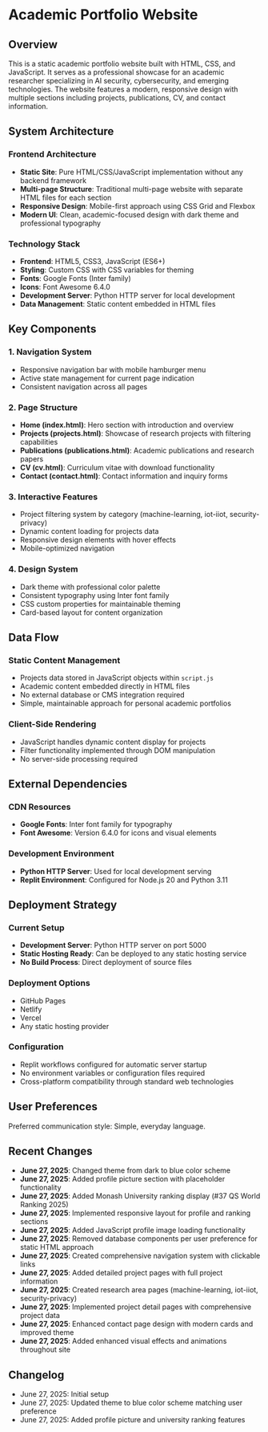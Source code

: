 # Academic Portfolio Website

## Overview

This is a static academic portfolio website built with HTML, CSS, and JavaScript. It serves as a professional showcase for an academic researcher specializing in AI security, cybersecurity, and emerging technologies. The website features a modern, responsive design with multiple sections including projects, publications, CV, and contact information.

## System Architecture

### Frontend Architecture
- **Static Site**: Pure HTML/CSS/JavaScript implementation without any backend framework
- **Multi-page Structure**: Traditional multi-page website with separate HTML files for each section
- **Responsive Design**: Mobile-first approach using CSS Grid and Flexbox
- **Modern UI**: Clean, academic-focused design with dark theme and professional typography

### Technology Stack
- **Frontend**: HTML5, CSS3, JavaScript (ES6+)
- **Styling**: Custom CSS with CSS variables for theming
- **Fonts**: Google Fonts (Inter family)
- **Icons**: Font Awesome 6.4.0
- **Development Server**: Python HTTP server for local development
- **Data Management**: Static content embedded in HTML files

## Key Components

### 1. Navigation System
- Responsive navigation bar with mobile hamburger menu
- Active state management for current page indication
- Consistent navigation across all pages

### 2. Page Structure
- **Home (index.html)**: Hero section with introduction and overview
- **Projects (projects.html)**: Showcase of research projects with filtering capabilities
- **Publications (publications.html)**: Academic publications and research papers
- **CV (cv.html)**: Curriculum vitae with download functionality
- **Contact (contact.html)**: Contact information and inquiry forms

### 3. Interactive Features
- Project filtering system by category (machine-learning, iot-iiot, security-privacy)
- Dynamic content loading for projects data
- Responsive design elements with hover effects
- Mobile-optimized navigation

### 4. Design System
- Dark theme with professional color palette
- Consistent typography using Inter font family
- CSS custom properties for maintainable theming
- Card-based layout for content organization

## Data Flow

### Static Content Management
- Projects data stored in JavaScript objects within `script.js`
- Academic content embedded directly in HTML files
- No external database or CMS integration required
- Simple, maintainable approach for personal academic portfolios

### Client-Side Rendering
- JavaScript handles dynamic content display for projects
- Filter functionality implemented through DOM manipulation
- No server-side processing required

## External Dependencies

### CDN Resources
- **Google Fonts**: Inter font family for typography
- **Font Awesome**: Version 6.4.0 for icons and visual elements

### Development Environment
- **Python HTTP Server**: Used for local development serving
- **Replit Environment**: Configured for Node.js 20 and Python 3.11

## Deployment Strategy

### Current Setup
- **Development Server**: Python HTTP server on port 5000
- **Static Hosting Ready**: Can be deployed to any static hosting service
- **No Build Process**: Direct deployment of source files

### Deployment Options
- GitHub Pages
- Netlify
- Vercel
- Any static hosting provider

### Configuration
- Replit workflows configured for automatic server startup
- No environment variables or configuration files required
- Cross-platform compatibility through standard web technologies

## User Preferences

Preferred communication style: Simple, everyday language.

## Recent Changes

- **June 27, 2025**: Changed theme from dark to blue color scheme
- **June 27, 2025**: Added profile picture section with placeholder functionality
- **June 27, 2025**: Added Monash University ranking display (#37 QS World Ranking 2025)
- **June 27, 2025**: Implemented responsive layout for profile and ranking sections
- **June 27, 2025**: Added JavaScript profile image loading functionality
- **June 27, 2025**: Removed database components per user preference for static HTML approach
- **June 27, 2025**: Created comprehensive navigation system with clickable links
- **June 27, 2025**: Added detailed project pages with full project information
- **June 27, 2025**: Created research area pages (machine-learning, iot-iiot, security-privacy)
- **June 27, 2025**: Implemented project detail pages with comprehensive project data
- **June 27, 2025**: Enhanced contact page design with modern cards and improved theme
- **June 27, 2025**: Added enhanced visual effects and animations throughout site

## Changelog

- June 27, 2025: Initial setup
- June 27, 2025: Updated theme to blue color scheme matching user preference
- June 27, 2025: Added profile picture and university ranking features